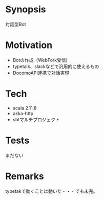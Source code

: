 # Synopsis
対話型Bot

# Motivation
* Botの作成（WebFork受信)
* typetalk、slackなどで汎用的に使えるもの
* DocomoAPI連携で対話実現

# Tech
* scala 2.11.8
* akka-http
* sbtマルチプロジェクト

# Tests
まだない

# Remarks
typetakで動くことは動いた・・・でも未完。

